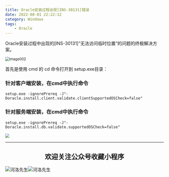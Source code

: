 ```yaml
---
title: Oracle安装过程出现[INS-30131]错误
date: 2022-08-01 22:22:12
category: Windows
tags: 
    - Oracle
---
```


Oracle安装过程中出现的[INS-30131]”无法访问临时位置“的问题的终极解决方案。

<img src="https://s2.loli.net/2022/06/24/68pVkWZSHcPBzxv.jpg" alt="image002" style="zoom:80%;" />

首先是使用 cmd 的 cd 命令打开到 setup.exe目录：

### 针对客户端安装，在cmd中执行命令

```
setup.exe -ignorePrereq -J"-Doracle.install.client.validate.clientSupportedOSCheck=false"
```

### 针对服务端安装，在cmd中执行命令

```
setup.exe -ignorePrereq -J"-Doracle.install.db.validate.supportedOSCheck=false"
```

<img src="https://s2.loli.net/2022/06/24/cxZCrmoFPD5JSuv.gif" style="zoom:80%;" />

---

## <center>欢迎关注公众号收藏小程序</center>

![河洛先生](https://s2.loli.net/2022/06/23/bYdtKDC2U5J7iWr.jpg)![河洛先生](https://s2.loli.net/2022/06/23/PlUgz5KSHm7OBke.jpg)
